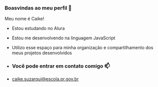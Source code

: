###  Boasvindas ao meu perfil 🍉

Meu nome é Caike!

- Estou estudando no Alura
- Estou me desenvolvendo na linguagem JavaScript
- Utilizo esse espaço para minha organização e compartilhamento dos meus projetos desenvolvidos

- ### Você pode entrar em contato comigo 📫
- caike.suzarqui@escola.pr.gov.br

